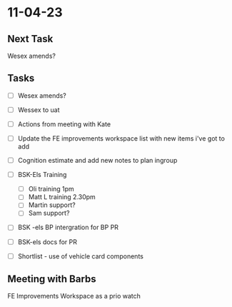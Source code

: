 # 11-04-23

## Next Task
Wesex amends?

## Tasks
- [ ] Wesex amends?
- [ ] Wessex to uat
- [ ] Actions from meeting with Kate
- [ ] Update the FE improvements workspace list with new items i've got to add
- [ ] Cognition estimate and add new notes to plan ingroup

- [ ] BSK-Els Training
  - [ ] Oli training 1pm
  - [ ] Matt L training 2.30pm
  - [ ] Martin support?
  - [ ] Sam support?

- [ ] BSK -els BP intergration for BP PR
- [ ] BSK-els docs for PR
- [ ] Shortlist - use of vehicle card components

## Meeting with Barbs

FE Improvements Workspace as a prio watch

